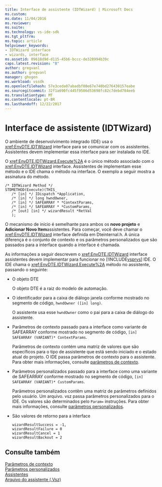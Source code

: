 ```yaml
---
title: Interface de assistente (IDTWizard) | Microsoft Docs
ms.custom: 
ms.date: 11/04/2016
ms.reviewer: 
ms.suite: 
ms.technology: vs-ide-sdk
ms.tgt_pltfrm: 
ms.topic: article
helpviewer_keywords:
- IDTWizard interface
- wizards, interface
ms.assetid: 09618d9d-d115-45b6-bccc-de328994b39c
caps.latest.revision: "8"
author: gregvanl
ms.author: gregvanl
manager: ghogen
ms.workload: vssdk
ms.openlocfilehash: 57e3ceda07abadbf00e67e740bd276430157eabe
ms.sourcegitcommit: 32f1a690fc445f9586d53698fc82c7debd784eeb
ms.translationtype: MT
ms.contentlocale: pt-BR
ms.lasthandoff: 12/22/2017
---
```

# <a name="wizard-interface-idtwizard"></a>Interface de assistente (IDTWizard)
O ambiente de desenvolvimento integrado (IDE) usa o <xref:EnvDTE.IDTWizard> interface para se comunicar com os assistentes. Assistentes devem implementar essa interface para ser instalada no IDE.  
  
 O <xref:EnvDTE.IDTWizard.Execute%2A> é o único método associado com o <xref:EnvDTE.IDTWizard> interface. Assistentes de implementam esse método e o IDE chama o método na interface. O exemplo a seguir mostra a assinatura do método.  
  
```  
/* IDTWizard Method */  
STDMETHOD(Execute)(THIS_  
   /* [in] */ IDispatch *Application,  
   /* [in] */ long hwndOwner,  
   /* [in] */ SAFEARRAY * *ContextParams,  
   /* [in] */ SAFEARRAY * *CustomParams,  
   /* [out] [in] */ wizardResult *RetVal  
   );  
```  
  
 O mecanismo de início é semelhante para ambos os **novo projeto** e **Adicionar Novo Item**assistentes. Para começar, você deve chamar o <xref:EnvDTE.IDTWizard> interface definida em Dteinternal.h. A única diferença é o conjunto de contexto e os parâmetros personalizados que são passados para a interface quando a interface é chamada.  
  
 As informações a seguir descrevem o <xref:EnvDTE.IDTWizard> interface assistentes devem implementar para funcionar no [!INCLUDE[vsprvs](../../code-quality/includes/vsprvs_md.md)] IDE. O IDE chama o <xref:EnvDTE.IDTWizard.Execute%2A> método no assistente, passando o seguinte:  
  
-   O objeto DTE  
  
     O objeto DTE é a raiz do modelo de automação.  
  
-   O identificador para a caixa de diálogo janela conforme mostrado no segmento de código, `hwndOwner ([in] long)`.  
  
     O assistente usa esse `hwndOwner` como o pai para a caixa de diálogo do assistente.  
  
-   Parâmetros de contexto passado para a interface como variante de SAFEARRAY conforme mostrado no segmento de código, `[in] SAFEARRAY (VARIANT)* ContextParams`.  
  
     Parâmetros de contexto contém uma matriz de valores que são específicos para o tipo de assistente que está sendo iniciado e o estado atual do projeto. O IDE passa parâmetros de contexto para o assistente. Para obter mais informações, consulte [parâmetros de contexto](../../extensibility/internals/context-parameters.md).  
  
-   Parâmetros personalizados passado para a interface como uma variante de SAFEARRAY conforme mostrado no segmento de código, `[in] SAFEARRAY (VARIANT)* CustomParams`.  
  
     Parâmetros personalizados contêm uma matriz de parâmetros definidos pelo usuário. Um arquivo. vsz passa parâmetros personalizados para o IDE. Os valores são determinados pelo `Param=` instruções. Para obter mais informações, consulte [parâmetros personalizados](../../extensibility/internals/custom-parameters.md).  
  
-   São valores de retorno para a interface  
  
    ```  
    wizardResultSuccess = -1,  
    wizardResultFailure = 0  
    wizardResultCancel = 1  
    wizardResultBackout = 2  
    ```  
  
## <a name="see-also"></a>Consulte também  
 [Parâmetros de contexto](../../extensibility/internals/context-parameters.md)   
 [Parâmetros personalizados](../../extensibility/internals/custom-parameters.md)   
 [Assistentes](../../extensibility/internals/wizards.md)   
 [Arquivo do assistente (.Vsz)](../../extensibility/internals/wizard-dot-vsz-file.md)